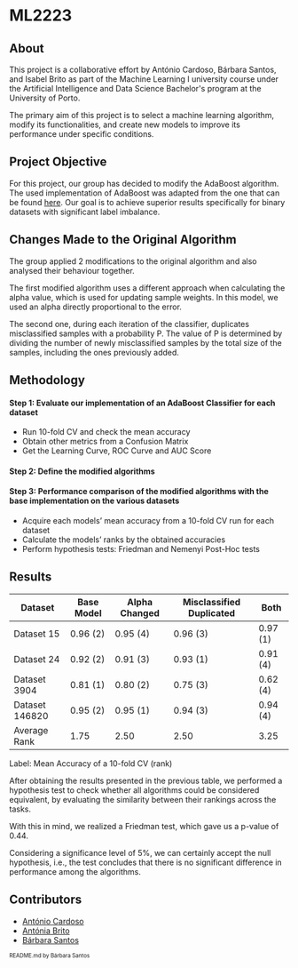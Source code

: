 # ML2223

## About

This project is a collaborative effort by António Cardoso, Bárbara Santos, and Isabel Brito as part of the Machine Learning I university course under the Artificial Intelligence and Data Science Bachelor's program at the University of Porto.

The primary aim of this project is to select a machine learning algorithm, modify its functionalities, and create new models to improve its performance under specific conditions.

## Project Objective

For this project, our group has decided to modify the AdaBoost algorithm. The used implementation of AdaBoost was adapted from the one that can be found [here](https://towardsdatascience.com/adaboost-from-scratch-37a936da3d50). Our goal is to achieve superior results specifically for binary datasets with significant label imbalance.

## Changes Made to the Original Algorithm

The group applied 2 modifications to the original algorithm and also analysed their behaviour together.

The first modified algorithm uses a different approach when calculating the alpha value, which is used for updating sample weights. In this model, we used an alpha directly proportional to the error.

The second one, during each iteration of the classifier, duplicates misclassified samples with a probability P. The value of P is determined by dividing the number of newly misclassified samples by the total size of the samples, including the ones previously added.

## Methodology

#### Step 1: Evaluate our implementation of an AdaBoost Classifier for each dataset

- Run 10-fold CV and check the mean accuracy
- Obtain other metrics from a Confusion Matrix
- Get the Learning Curve, ROC Curve and AUC Score

#### Step 2: Define the modified algorithms

#### Step 3: Performance comparison of the modified algorithms with the base implementation on the various datasets

- Acquire each models’ mean accuracy from a 10-fold CV run for each dataset
- Calculate the models’ ranks by the obtained accuracies
- Perform hypothesis tests: Friedman and Nemenyi Post-Hoc tests

## Results

| Dataset | Base Model | Alpha Changed  | Misclassified Duplicated | Both |
| ----------- | ----------- | ----------- | ----------- | ----------- |
| Dataset 15 | 0.96  (2) | 0.95  (4) | 0.96  (3) | 0.97  (1) |
| Dataset 24 | 0.92  (2) | 0.91  (3) | 0.93  (1) | 0.91  (4) |
| Dataset 3904 | 0.81  (1) | 0.80  (2) | 0.75  (3) | 0.62  (4) |
| Dataset 146820 | 0.95  (2) | 0.95  (1) | 0.94  (3) | 0.94  (4) | 
| Average Rank | 1.75 | 2.50 | 2.50 | 3.25 |

Label: Mean Accuracy of a 10-fold CV (rank)

After obtaining the results presented in the previous table, we performed a hypothesis test to check whether all algorithms could be considered equivalent, by evaluating the similarity between their rankings across the tasks.

With this in mind, we realized a Friedman test, which gave us a p-value of 0.44.

Considering a significance level of 5%, we can certainly accept the null hypothesis, i.e., the test concludes that there is no significant difference in performance among the algorithms.

## Contributors

- [António Cardoso](https://github.com/ToniCardosooo)
- [Antónia Brito](https://github.com/Nia3324)
- [Bárbara Santos](https://github.com/barbara-san)
  
<sub><sup>README.md by Bárbara Santos</sup></sub>

